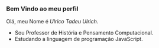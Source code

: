 ### Bem Vindo ao meu perfil

Olá, meu Nome é _Ulrico Tadeu Ulrich_.
- Sou Professor de História e Pensamento Computacional.
- Estudando a linguagem de programação JavaScript.
